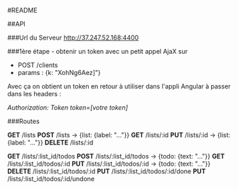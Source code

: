 #README

##API

###Url du Serveur
http://37.247.52.168:4400

###1ère étape - obtenir un token avec un petit appel AjaX sur

* POST /clients
* params : {k: "XohNg6Aez]"}

Avec ça on obtient un token en retour à utiliser dans l'appli Angular à passer dans les headers :

_Authorization: Token token=[votre token]_

###Routes

**GET** /lists
**POST** /lists -> {list: {label: "..."}}
**GET** /lists/:id
**PUT** /lists/:id -> {list: {label: "..."}}
**DELETE** /lists/:id

**GET** /lists/:list_id/todos
**POST** /lists/:list_id/todos -> {todo: {text: "..."}}
**GET** /lists/:list_id/todos/:id
**PUT** /lists/:list_id/todos/:id -> {todo: {text: "..."}}
**DELETE** /lists/:list_id/todos/:id
**PUT** /lists/:list_id/todos/:id/done
**PUT** /lists/:list_id/todos/:id/undone
